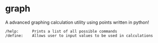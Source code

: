 # graph
A advanced graphing calculation utility using points written in python!
``` 
/help:      Prints a list of all possible commands
/define:    Allows user to input values to be used in calculations
```

